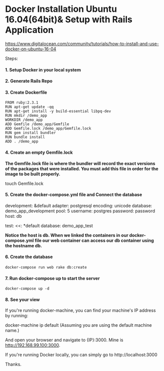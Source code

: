 # Docker Installation Ubuntu 16.04(64bit)& Setup with Rails Application

https://www.digitalocean.com/community/tutorials/how-to-install-and-use-docker-on-ubuntu-16-04

Steps:

#### 1. Setup Docker in your local system

#### 2. Generate Rails Repo

#### 3. Create Dockerfile
	
	FROM ruby:2.3.1
	RUN apt-get update -qq
	RUN apt-get install -y build-essential libpq-dev
	RUN mkdir /demo_app
	WORKDIR /demo_app
	ADD Gemfile /demo_app/Gemfile
	ADD Gemfile.lock /demo_app/Gemfile.lock
	RUN gem install bundler
	RUN bundle install
	ADD . /demo_app

#### 4. Create an empty Gemfile.lock

**The Gemfile.lock file is where the bundler will record the exact versions of the packages that were installed. You must add this file in order for the image to be built properly.**

touch Gemfile.lock

#### 5. Create the docker-compose.yml file and Connect the database

development: &default
  adapter: postgresql
  encoding: unicode
  database: demo_app_development
  pool: 5
  username: postgres
  password: password
  host: db

test:
  <<: *default
  database: demo_app_test

**Notice the host is db. When we linked the containers in our docker-compose.yml file our web container can access our db container using the hostname db.**

#### 6. Create the database

	docker-compose run web rake db:create

#### 7. Run docker-compose up to start the server

	docker-compose up -d

#### 8. See your view

If you're running docker-machine, you can find your machine's IP address by running:

docker-machine ip default
(Assuming you are using the default machine name.)

And open your browser and navigate to {IP}:3000. Mine is http://192.168.99.100:3000.

If you're running Docker locally, you can simply go to http://localhost:3000

Thanks.